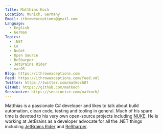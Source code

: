 ```yaml
---
Title: Matthias Koch
Location: Munich, Germany
Email: ithrowexceptions@gmail.com
Language:
  - English
  - German
Topics:
  - .NET
  - C#
  - NuGet
  - Open Source
  - ReSharper
  - JetBrains Rider
  - macOS
Blog: https://ithrowexceptions.com
Feed: https://ithrowexceptions.com/feed.xml
Twitter: https://twitter.com/matkoch87
GitHub: https://github.com/matkoch
Sessionize: https://sessionize.com/matkoch/
---
```

Matthias is a passionate C# developer and likes to talk about build automation, clean code, testing and tooling in general. Much of his spare time is devoted to his very own open-source projects including [NUKE](https://nuke.build). He is working at JetBrains as a developer advocate for all the .NET things including [JetBrains Rider](https://www.jetbrains.com/rider) and [ReSharper](https://www.jetbrains.com/resharper).
